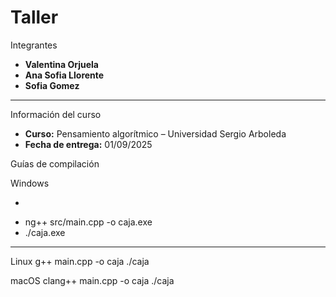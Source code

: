 # Taller
  Integrantes  
- **Valentina Orjuela** 
- **Ana Sofia Llorente** 
- **Sofia Gomez**

---

 Información del curso  
- **Curso:** Pensamiento algorítmico – Universidad Sergio Arboleda  
- **Fecha de entrega:** 01/09/2025


 Guías de compilación  

 Windows  
- ```bash
- ng++ src/main.cpp -o caja.exe
- ./caja.exe

---

 Linux
g++ main.cpp -o caja
./caja

 macOS
clang++ main.cpp -o caja
./caja



